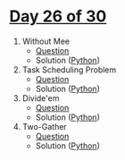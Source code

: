 # [Day 26 of 30](https://www.hackerrank.com/contests/day-26-of-30/challenges "Day 26 of 30 contest link")

1. Without Mee
   - [Question](https://www.hackerrank.com/contests/day-26-of-30/challenges/without-mee "Without Mee")
   - Solution ([Python](Without%20Mee/Python/ "Solution in Python")) 
2. Task Scheduling Problem
   - [Question](https://www.hackerrank.com/contests/day-26-of-30/challenges/task-scheduling-problem "Task Scheduling Problem")
   - Solution ([Python](Task%20Scheduling%20Problem/Python/ "Solution in Python")) 
3. Divide'em
   - [Question](https://www.hackerrank.com/contests/day-26-of-30/challenges/divide-em "Divide'em")
   - Solution ([Python](Divide'em/Python/ "Solution in Python"))
4. Two-Gather
   - [Question](https://www.hackerrank.com/contests/day-26-of-30/challenges/two-gather "Two-Gather")
   - Solution ([Python](Two-Gather/Python/ "Solution in Python")) 
